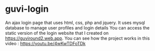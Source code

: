 # guvi-login
An ajax login page that uses html, css, php and jquery. 
It uses mysql database to manage user profiles and login details
You can access the static version of the login website that I created on https://guviround2.web.app.
You can see how the project works in this video : https://youtu.be/4wKwTDFoTDk
